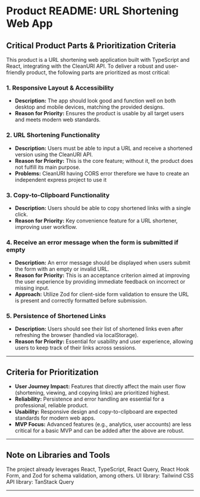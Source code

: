 # Product README: URL Shortening Web App

## Critical Product Parts & Prioritization Criteria

This product is a URL shortening web application built with TypeScript and React, integrating with the CleanURI API. To deliver a robust and user-friendly product, the following parts are prioritized as most critical:

### 1. Responsive Layout & Accessibility

- **Description:** The app should look good and function well on both desktop and mobile devices, matching the provided designs.
- **Reason for Priority:** Ensures the product is usable by all target users and meets modern web standards.

### 2. URL Shortening Functionality

- **Description:** Users must be able to input a URL and receive a shortened version using the CleanURI API.
- **Reason for Priority:** This is the core feature; without it, the product does not fulfill its main purpose.
- **Problems:** CleanURI having CORS error therefore we have to create an independent express project to use it

### 3. Copy-to-Clipboard Functionality

- **Description:** Users should be able to copy shortened links with a single click.
- **Reason for Priority:** Key convenience feature for a URL shortener, improving user workflow.

### 4. Receive an error message when the form is submitted if empty

- **Description:** An error message should be displayed when users submit the form with an empty or invalid URL.
- **Reason for Priority:** This is an acceptance criterion aimed at improving the user experience by providing immediate feedback on incorrect or missing input.
- **Approach:** Utilize Zod for client-side form validation to ensure the URL is present and correctly formatted before submission.

### 5. Persistence of Shortened Links

- **Description:** Users should see their list of shortened links even after refreshing the browser (handled via localStorage).
- **Reason for Priority:** Essential for usability and user experience, allowing users to keep track of their links across sessions.

---

## Criteria for Prioritization

- **User Journey Impact:** Features that directly affect the main user flow (shortening, viewing, and copying links) are prioritized highest.
- **Reliability:** Persistence and error handling are essential for a professional, reliable product.
- **Usability:** Responsive design and copy-to-clipboard are expected standards for modern web apps.
- **MVP Focus:** Advanced features (e.g., analytics, user accounts) are less critical for a basic MVP and can be added after the above are robust.

---

## Note on Libraries and Tools

The project already leverages React, TypeScript, React Query, React Hook Form, and Zod for schema validation, among others.
UI library: Tailwind CSS
API library: TanStack Query

---
